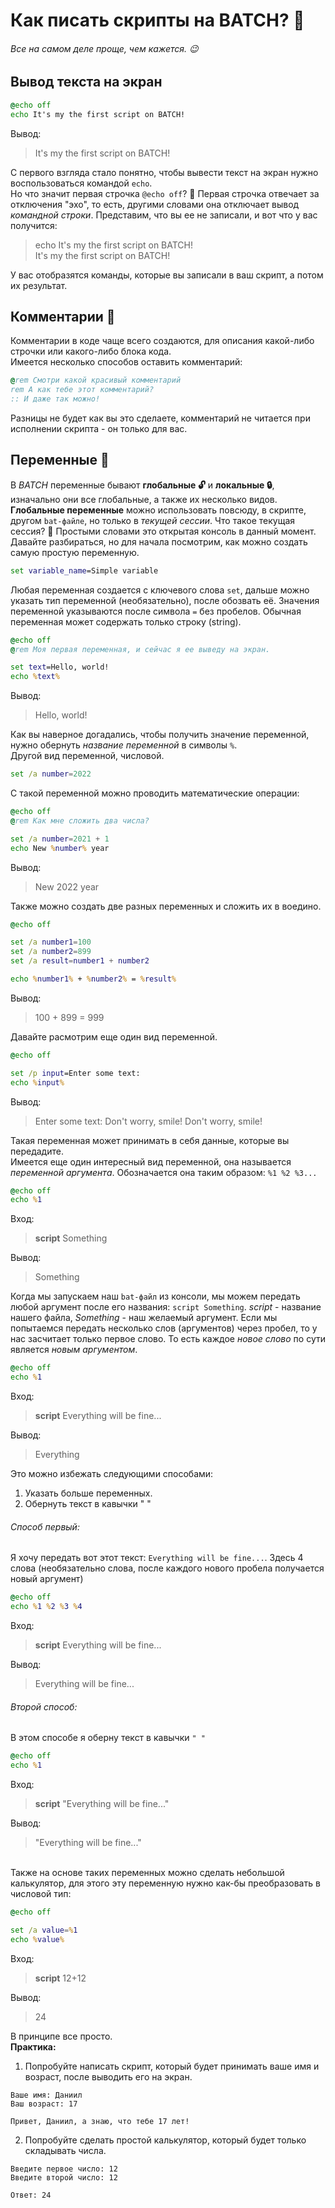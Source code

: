 # Как писать скрипты на BATCH? 🤔
###### Все на самом деле проще, чем кажется. 😉

## Вывод текста на экран
```bat
@echo off
echo It's my the first script on BATCH!
```
Вывод:
> It's my the first script on BATCH!

С первого взгляда стало понятно, чтобы вывести текст на экран нужно воспользоваться командой `echo`. \
Но что значит первая строчка `@echo off`? 🤔 Первая строчка отвечает за отключения "эхо", то есть, другими словами она отключает вывод *командной строки*. Представим, что вы ее не записали, и вот что у вас получится:

> echo It's my the first script on BATCH! \
It's my the first script on BATCH!

У вас отобразятся команды, которые вы записали в ваш скрипт, а потом их результат.

## Комментарии 📝
Комментарии в коде чаще всего создаются, для описания какой-либо строчки или какого-либо блока кода. \
Имеется несколько способов оставить комментарий:
```bat
@rem Смотри какой красивый комментарий
rem А как тебе этот комментарий?
:: И даже так можно!
```
Разницы не будет как вы это сделаете, комментарий не читается при исполнении скрипта - он только для вас.

## Переменные 🔗
В *BATCH* переменные бывают **глобальные 🔓** и **локальные 🔒**, изначально они все глобальные, а также их несколько видов. \
**Глобальные переменные** можно использовать повсюду, в скрипте, другом `bat-файле`, но только в *текущей сессии*. Что такое текущая сессия? 🤔 Простыми словами это открытая консоль в данный момент. Давайте разбираться, но для начала посмотрим, как можно создать самую простую переменную.
```bat
set variable_name=Simple variable
```
Любая переменная создается с ключевого слова `set`, дальше можно указать тип переменной (необязательно), после обозвать её. Значения переменной указываются после символа `=` без пробелов. Обычная переменная может содержать только строку (string).
```bat
@echo off
@rem Моя первая переменная, и сейчас я ее выведу на экран.

set text=Hello, world!
echo %text%
```
Вывод:
> Hello, world!

Как вы наверное догадались, чтобы получить значение переменной, нужно обернуть *название переменной* в символы `%`. \
Другой вид переменной, числовой.
```bat
set /a number=2022
```
С такой переменной можно проводить математические операции:
```bat
@echo off
@rem Как мне сложить два числа?

set /a number=2021 + 1
echo New %number% year
```
Вывод:
> New 2022 year

Также можно создать две разных переменных и сложить их в воедино.
```bat
@echo off

set /a number1=100
set /a number2=899
set /a result=number1 + number2

echo %number1% + %number2% = %result%
```
Вывод:
> 100 + 899 = 999

Давайте расмотрим еще один вид переменной.
```bat
@echo off

set /p input=Enter some text: 
echo %input%
```
Вывод:
> Enter some text: Don't worry, smile!
Don't worry, smile!

Такая переменная может принимать в себя данные, которые вы передадите. \
Имеется еще один интересный вид переменной, она называется *переменной аргумента*. Обозначается она таким образом: `%1 %2 %3...`
```bat
@echo off
echo %1
```
Вход:
> **script** Something

Вывод:
> Something

Когда мы запускаем наш `bat-файл` из консоли, мы можем передать любой аргумент после его названия: `script Something`. *script* - название нашего файла, *Something* - наш желаемый аргумент. Если мы попытаемся передать несколько слов (аргументов) через пробел, то у нас засчитает только первое слово. То есть каждое *новое слово* по сути является *новым аргументом*.
```bat
@echo off
echo %1
```
Вход:
> **script** Everything will be fine...

Вывод:
> Everything

Это можно избежать следующими способами:
1. Указать больше переменных.
2. Обернуть текст в кавычки " "

###### Способ первый:
Я хочу передать вот этот текст: `Everything will be fine...`. Здесь 4 слова (необязательно слова, после каждого нового пробела получается новый аргумент)
```bat
@echo off
echo %1 %2 %3 %4
```
Вход:
> **script** Everything will be fine...

Вывод:
> Everything will be fine...

###### Второй способ:
В этом способе я оберну текст в кавычки `" "`
```bat
@echo off
echo %1
```
Вход:
> **script** "Everything will be fine..."

Вывод:
> "Everything will be fine..."

\
Также на основе таких переменных можно сделать небольшой калькулятор, для этого эту переменную нужно как-бы преобразовать в числовой тип:
```bat
@echo off

set /a value=%1
echo %value%
```
Вход:
> **script** 12+12

Вывод:
> 24

В принципе все просто. \
**Практика:**
1. Попробуйте написать скрипт, который будет принимать ваше имя и возраст, после выводить его на экран.
```
Ваше имя: Даниил
Ваш возраст: 17

Привет, Даниил, а знаю, что тебе 17 лет!
```
2. Попробуйте сделать простой калькулятор, который будет только складывать числа.
```
Введите первое число: 12
Введите второй число: 12

Ответ: 24
